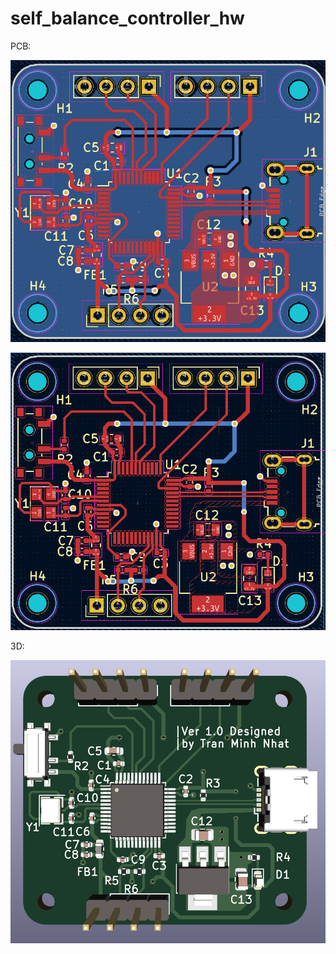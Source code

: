 # self_balance_controller_hw

PCB:

![PCB1](Image/pcb1.jpg)


![PCB2](Image/pcb2.jpg)

3D:


![3D](Image/3d.jpg)